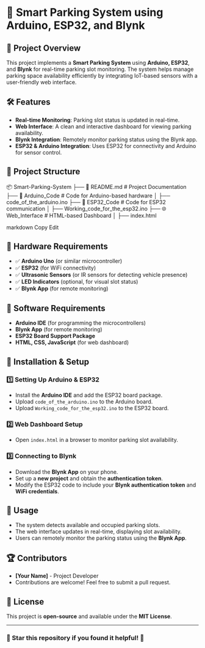 # 🚗 Smart Parking System using Arduino, ESP32, and Blynk  

## 📌 Project Overview  
This project implements a **Smart Parking System** using **Arduino, ESP32**, and **Blynk** for real-time parking slot monitoring. The system helps manage parking space availability efficiently by integrating IoT-based sensors with a user-friendly web interface.  

## 🛠️ Features  
- **Real-time Monitoring**: Parking slot status is updated in real-time.  
- **Web Interface**: A clean and interactive dashboard for viewing parking availability.  
- **Blynk Integration**: Remotely monitor parking status using the Blynk app.  
- **ESP32 & Arduino Integration**: Uses ESP32 for connectivity and Arduino for sensor control.  

## 📂 Project Structure  
📦 Smart-Parking-System ├── 📝 README.md # Project Documentation ├── 📂 Arduino_Code # Code for Arduino-based hardware │ ├── code_of_the_arduino.ino ├── 📂 ESP32_Code # Code for ESP32 communication │ ├── Working_code_for_the_esp32.ino ├── 🌐 Web_Interface # HTML-based Dashboard │ ├── index.html

markdown
Copy
Edit

## 🔧 Hardware Requirements  
- ✅ **Arduino Uno** (or similar microcontroller)  
- ✅ **ESP32** (for WiFi connectivity)  
- ✅ **Ultrasonic Sensors** (or IR sensors for detecting vehicle presence)  
- ✅ **LED Indicators** (optional, for visual slot status)  
- ✅ **Blynk App** (for remote monitoring)  

## 💾 Software Requirements  
- **Arduino IDE** (for programming the microcontrollers)  
- **Blynk App** (for remote monitoring)  
- **ESP32 Board Support Package**  
- **HTML, CSS, JavaScript** (for web dashboard)  

## 🚀 Installation & Setup  

### 1️⃣ Setting Up Arduino & ESP32  
- Install the **Arduino IDE** and add the ESP32 board package.  
- Upload `code_of_the_arduino.ino` to the Arduino board.  
- Upload `Working_code_for_the_esp32.ino` to the ESP32 board.  

### 2️⃣ Web Dashboard Setup  
- Open `index.html` in a browser to monitor parking slot availability.  

### 3️⃣ Connecting to Blynk  
- Download the **Blynk App** on your phone.  
- Set up a **new project** and obtain the **authentication token**.  
- Modify the ESP32 code to include your **Blynk authentication token** and **WiFi credentials**.  

## 📌 Usage  
- The system detects available and occupied parking slots.  
- The web interface updates in real-time, displaying slot availability.  
- Users can remotely monitor the parking status using the **Blynk App**.  

## 🏆 Contributors  
- **[Your Name]** - Project Developer  
- Contributions are welcome! Feel free to submit a pull request.  

## 📜 License  
This project is **open-source** and available under the **MIT License**.  

---
### 🌟 Star this repository if you found it helpful! 🚀  
